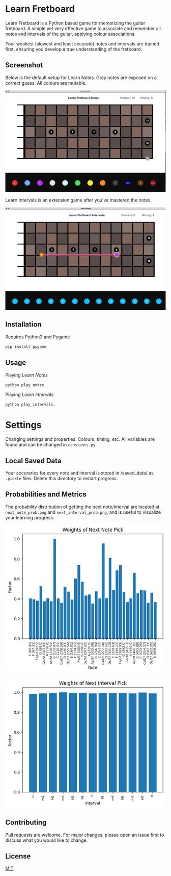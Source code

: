 # Learn Fretboard

Learn Fretboard is a Python based game for memorizing the guitar fretboard. A simple yet very effective game to associate and remember all notes and intervals of the guitar, applying colour associations.

Your weakest (slowest and least accurate) notes and intervals are trained first, ensuring you develop a true understanding of the fretboard. 

## Screenshot

Below is the default setup for Learn Notes. Grey notes are exposed on a correct guess. All colours are mutable.

![screenshot](screenshot_notes.png)


Learn Intervals is an extension game after you've mastered the notes.

![screenshot](screenshot_intervals.png)

## Installation

Requires Python3 and Pygame

```bash
pip install pygame
```

## Usage

Playing *Learn Notes*

```bash
python play_notes.
```

Playing *Learn Intervals*

```bash
python play_intervals.
```

# Settings

Changing settings and properties. Colours, timing, etc.
All variables are found and can be changed in ```constants.py```.

## Local Saved Data

Your accuraries for every note and interval is stored in /saved_data/ as `.pickle` files. Delete this directory to restart progress.

## Probabilities and Metrics

The probability distribution of getting the next note/interval are located at `next_note_prob.png` and `next_interval_prob.png`, and is useful to visualize your learning progress. 

![screenshot](next_note_prob.png)

![screenshot](next_interval_prob.png)

## Contributing
Pull requests are welcome. For major changes, please open an issue first to discuss what you would like to change.


## License
[MIT](https://choosealicense.com/licenses/mit/)
